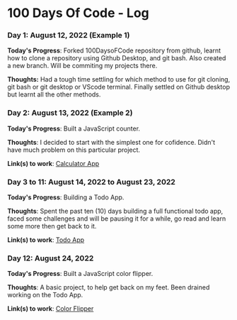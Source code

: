 # 100 Days Of Code - Log

### Day 1: August 12, 2022 (Example 1)


**Today's Progress**: Forked 100DaysoFCode repository from github, learnt how to clone a repository using Github Desktop, and git bash. Also created a new branch. Will be commiting my projects there.

**Thoughts:** Had a tough time settling for which method to use for git cloning, git bash or git desktop or VScode terminal. Finally settled on Github desktop but learnt all the other methods.


### Day 2: August 13, 2022 (Example 2)

**Today's Progress**: Built a JavaScript counter.

**Thoughts**: I decided to start with the simplest one for cofidence. Didn't have much problem on this particular project.

**Link(s) to work**: [Calculator App](http://www.example.com)


### Day 3 to 11: August 14, 2022 to August 23, 2022

**Today's Progress**: Building a Todo App.

**Thoughts**: Spent the past ten (10) days building a full functional todo app, faced some challenges and will be pausing it for a while, go read and learn some more then get back to it.

**Link(s) to work**: [Todo App](http://www.example.com)

### Day 12: August 24, 2022

**Today's Progress**: Built a JavaScript color flipper.

**Thoughts**: A basic project, to help get back on my feet. Been drained working on the Todo App.

**Link(s) to work**: [Color Flipper](http://www.example.com)



